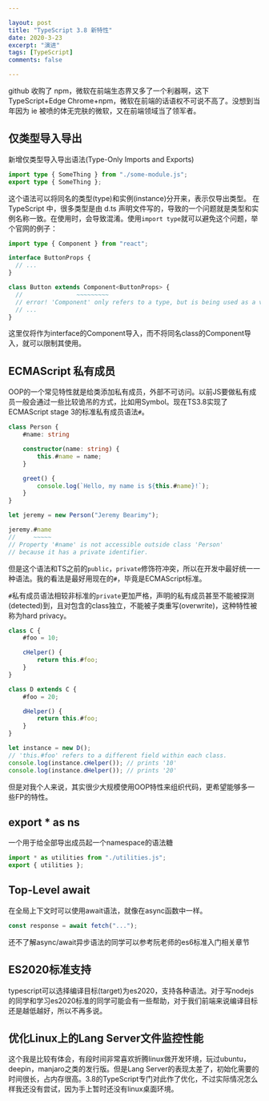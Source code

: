 ```yaml
---

layout: post
title: "TypeScript 3.8 新特性"
date: 2020-3-23
excerpt: "演进"
tags: [TypeScript]
comments: false

---
```


github 收购了 npm，微软在前端生态界又多了一个利器啊，这下 TypeScript+Edge Chrome+npm，微软在前端的话语权不可说不高了。没想到当年因为 ie 被喷的体无完肤的微软，又在前端领域当了领军者。

## 仅类型导入导出

新增仅类型导入导出语法(Type-Only Imports and Exports)

```typescript
import type { SomeThing } from "./some-module.js";
export type { SomeThing };
```

这个语法可以将同名的类型(type)和实例(instance)分开来，表示仅导出类型。
在 TypeScript 中，很多类型是由 d.ts 声明文件写的，导致的一个问题就是类型和实例名称一致。在使用时，会导致混淆。使用`import type`就可以避免这个问题，举个官网的例子：

```typescript
import type { Component } from "react";

interface ButtonProps {
  // ...
}

class Button extends Component<ButtonProps> {
  //               ~~~~~~~~~
  // error! 'Component' only refers to a type, but is being used as a value here.
  // ...
}
```

这里仅将作为interface的Component导入，而不将同名class的Component导入，就可以限制其使用。

## ECMAScript 私有成员

OOP的一个常见特性就是给类添加私有成员，外部不可访问。以前JS要做私有成员一般会通过一些比较诡吊的方式，比如用Symbol。现在TS3.8实现了ECMAScript stage 3的标准私有成员语法`#`。

```typescript
class Person {
    #name: string

    constructor(name: string) {
        this.#name = name;
    }

    greet() {
        console.log(`Hello, my name is ${this.#name}!`);
    }
}

let jeremy = new Person("Jeremy Bearimy");

jeremy.#name
//     ~~~~~
// Property '#name' is not accessible outside class 'Person'
// because it has a private identifier.
```

但是这个语法和TS之前的`public`，`private`修饰符冲突，所以在开发中最好统一一种语法。我的看法是最好用现在的`#`，毕竟是ECMAScript标准。

`#`私有成员语法相较非标准的`private`更加严格，声明的私有成员甚至不能被探测(detected)到，且对包含的class独立，不能被子类重写(overwrite)，这种特性被称为hard privacy。

```typescript
class C {
    #foo = 10;

    cHelper() {
        return this.#foo;
    }
}

class D extends C {
    #foo = 20;

    dHelper() {
        return this.#foo;
    }
}

let instance = new D();
// 'this.#foo' refers to a different field within each class.
console.log(instance.cHelper()); // prints '10'
console.log(instance.dHelper()); // prints '20'
```

但是对我个人来说，其实很少大规模使用OOP特性来组织代码，更希望能够多一些FP的特性。

## export * as ns

一个用于给全部导出成员起一个namespace的语法糖

```typescript
import * as utilities from "./utilities.js";
export { utilities };
```

## Top-Level await

在全局上下文时可以使用await语法，就像在async函数中一样。

```typescript
const response = await fetch("...");
```

还不了解async/await异步语法的同学可以参考阮老师的es6标准入门<a herf="https://es6.ruanyifeng.com/?search=await&x=0&y=0#docs/async">相关章节</a>

## ES2020标准支持

typescript可以选择编译目标(target)为es2020，支持各种语法。对于写nodejs的同学和学习es2020标准的同学可能会有一些帮助，对于我们前端来说编译目标还是越低越好，所以不再多说。

## 优化Linux上的Lang Server文件监控性能

这个我是比较有体会，有段时间非常喜欢折腾linux做开发环境，玩过ubuntu，deepin，manjaro之类的发行版。但是Lang Server的表现太差了，初始化需要的时间很长，占内存很高。3.8的TypeScript专门对此作了优化，不过实际情况怎么样我还没有尝试，因为手上暂时还没有linux桌面环境。